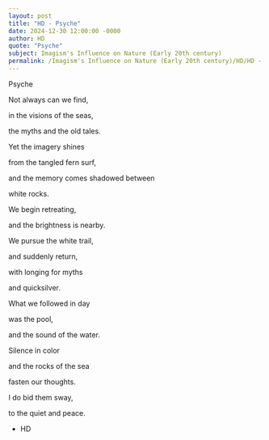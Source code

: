 ```yaml
---
layout: post
title: "HD - Psyche"
date: 2024-12-30 12:00:00 -0000
author: HD
quote: "Psyche"
subject: Imagism's Influence on Nature (Early 20th century)
permalink: /Imagism's Influence on Nature (Early 20th century)/HD/HD - Psyche
---
```


Psyche

Not always can we find,  

in the visions of the seas, 

the myths and the old tales.

Yet the imagery shines

from the tangled fern surf,  

and the memory comes shadowed between

white rocks.

We begin retreating, 

and the brightness is nearby.

We pursue the white trail,  

and suddenly return, 

with longing for myths 

and quicksilver.

What we followed in day

was the pool,  

and the sound of the water.

Silence in color  

and the rocks of the sea

fasten our thoughts.

I do bid them sway,

to the quiet and peace.










    

    


- HD
